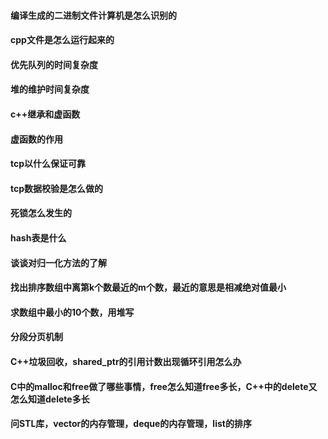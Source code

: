 #### 编译生成的二进制文件计算机是怎么识别的 

#### cpp文件是怎么运行起来的 
#### 优先队列的时间复杂度 
#### 堆的维护时间复杂度 
#### c++继承和虚函数 
#### 虚函数的作用 
#### tcp以什么保证可靠 

#### tcp数据校验是怎么做的 
#### 死锁怎么发生的 
#### hash表是什么 
#### 谈谈对归一化方法的了解
#### 找出排序数组中离第k个数最近的m个数，最近的意思是相减绝对值最小
#### 求数组中最小的10个数，用堆写
#### 分段分页机制
#### C++垃圾回收，shared_ptr的引用计数出现循环引用怎么办
#### C中的malloc和free做了哪些事情，free怎么知道free多长，C++中的delete又怎么知道delete多长
#### 问STL库，vector的内存管理，deque的内存管理，list的排序